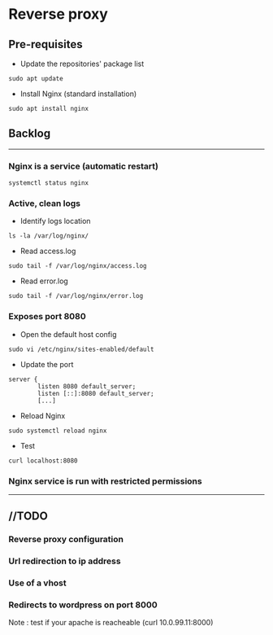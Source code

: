 # Reverse proxy

## Pre-requisites

* Update the repositories' package list

```
sudo apt update
```

* Install Nginx (standard installation)

```
sudo apt install nginx
```

## Backlog

---

### Nginx is a service (automatic restart)

```
systemctl status nginx
```

### Active, clean logs

* Identify logs location
```
ls -la /var/log/nginx/
```

* Read access.log
```
sudo tail -f /var/log/nginx/access.log
```

* Read error.log

```
sudo tail -f /var/log/nginx/error.log
```

### Exposes port 8080

* Open the default host config
  
```
sudo vi /etc/nginx/sites-enabled/default
```

* Update the port

```
server {
        listen 8080 default_server;
        listen [::]:8080 default_server;
        [...]
```

* Reload Nginx

```
sudo systemctl reload nginx
```

* Test

```
curl localhost:8080
```

### Nginx service is run with restricted permissions

---
//TODO
---

### Reverse proxy configuration

### Url redirection to ip address

### Use of a vhost

### Redirects to wordpress on port 8000

Note : test if your apache is reacheable (curl 10.0.99.11:8000)
